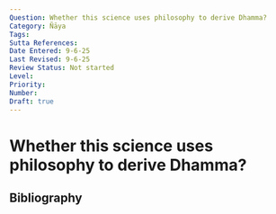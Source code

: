 ```yaml
---
Question: Whether this science uses philosophy to derive Dhamma?
Category: Ñāya
Tags: 
Sutta References: 
Date Entered: 9-6-25
Last Revised: 9-6-25
Review Status: Not started
Level: 
Priority: 
Number: 
Draft: true
---
```


# Whether this science uses philosophy to derive Dhamma?

## Bibliography

<!-- 

Notes:



-->